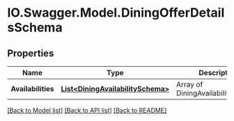 # IO.Swagger.Model.DiningOfferDetailsSchema
## Properties

Name | Type | Description | Notes
------------ | ------------- | ------------- | -------------
**Availabilities** | [**List&lt;DiningAvailabilitySchema&gt;**](DiningAvailabilitySchema.md) | Array of DiningAvailabilitySchema. | [optional] 

[[Back to Model list]](../README.md#documentation-for-models) [[Back to API list]](../README.md#documentation-for-api-endpoints) [[Back to README]](../README.md)

